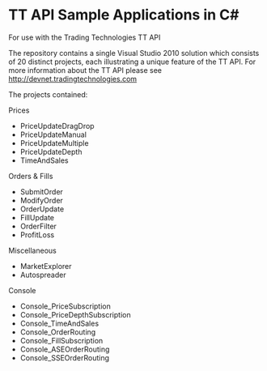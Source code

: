 TT API Sample Applications in C#
================================

For use with the Trading Technologies TT API

The repository contains a single Visual Studio 2010 solution which consists of 20 distinct projects, each illustrating a unique feature of the TT API.  For more information about the TT API please see http://devnet.tradingtechnologies.com

The projects contained:

Prices
- PriceUpdateDragDrop
-	PriceUpdateManual
-	PriceUpdateMultiple
-	PriceUpdateDepth
-	TimeAndSales

Orders & Fills
-	SubmitOrder
-	ModifyOrder
-	OrderUpdate
-	FillUpdate
-	OrderFilter
-	ProfitLoss

Miscellaneous
-	MarketExplorer
-	Autospreader

Console
- Console_PriceSubscription
-	Console_PriceDepthSubscription
-	Console_TimeAndSales
-	Console_OrderRouting
-	Console_FillSubscription
- Console_ASEOrderRouting
- Console_SSEOrderRouting
